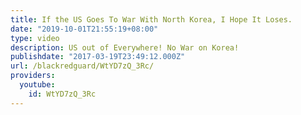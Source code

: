 ```yaml
---
title: If the US Goes To War With North Korea, I Hope It Loses.
date: "2019-10-01T21:55:19+08:00"
type: video
description: US out of Everywhere! No War on Korea!
publishdate: "2017-03-19T23:49:12.000Z"
url: /blackredguard/WtYD7zQ_3Rc/
providers:
  youtube:
    id: WtYD7zQ_3Rc
---
```

